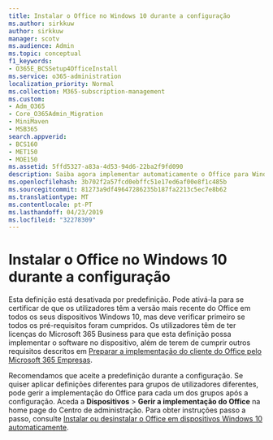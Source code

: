 ```yaml
---
title: Instalar o Office no Windows 10 durante a configuração
ms.author: sirkkuw
author: sirkkuw
manager: scotv
ms.audience: Admin
ms.topic: conceptual
f1_keywords:
- O365E_BCSSetup4OfficeInstall
ms.service: o365-administration
localization_priority: Normal
ms.collection: M365-subscription-management
ms.custom:
- Adm_O365
- Core_O365Admin_Migration
- MiniMaven
- MSB365
search.appverid:
- BCS160
- MET150
- MOE150
ms.assetid: 5ffd5327-a83a-4d53-94d6-22ba2f9fd090
description: Saiba agora implementar automaticamente o Office para Windows 10 dispositivos durante a configuração.
ms.openlocfilehash: 3b702f2a57fcd0ebffc51e17ed6af00e8f1c485b
ms.sourcegitcommit: 81273a9df49647286235b187fa2213c5ec7e8b62
ms.translationtype: MT
ms.contentlocale: pt-PT
ms.lasthandoff: 04/23/2019
ms.locfileid: "32278309"
---
```

# <a name="install-office-on-windows-10-during-setup"></a>Instalar o Office no Windows 10 durante a configuração

Esta definição está desativada por predefinição. Pode ativá-la para se certificar de que os utilizadores têm a versão mais recente do Office em todos os seus dispositivos Windows 10, mas deve verificar primeiro se todos os pré-requisitos foram cumpridos. Os utilizadores têm de ter licenças do Microsoft 365 Business para que esta definição possa implementar o software no dispositivo, além de terem de cumprir outros requisitos descritos em [Preparar a implementação do cliente do Office pelo Microsoft 365 Empresas](prepare-for-office-client-deployment.md). 
  
Recomendamos que aceite a predefinição durante a configuração. Se quiser aplicar definições diferentes para grupos de utilizadores diferentes, pode gerir a implementação do Office para cada um dos grupos após a configuração. Aceda a **Dispositivos** \> **Gerir a implementação do Office** na home page do Centro de administração. Para obter instruções passo a passo, consulte [Instalar ou desinstalar o Office em dispositivos Windows 10 automaticamente](auto-install-or-uninstall-office.md).
  

